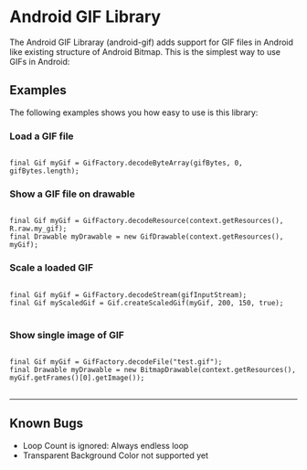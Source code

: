# Android GIF Library
The Android GIF Libraray (android-gif) adds support for GIF files in Android like existing structure of Android Bitmap. This is the simplest way to use GIFs in Android:

## Examples

The following examples shows you how easy to use is this library:

### Load a GIF file

<p><code>
final Gif myGif = GifFactory.decodeByteArray(gifBytes, 0, gifBytes.length);
</code></p>

### Show a GIF file on drawable

<pre><code>
final Gif myGif = GifFactory.decodeResource(context.getResources(), R.raw.my_gif);
final Drawable myDrawable = new GifDrawable(context.getResources(), myGif);
</code></pre>

### Scale a loaded GIF

<pre><code>
final Gif myGif = GifFactory.decodeStream(gifInputStream);
final Gif myScaledGif = Gif.createScaledGif(myGif, 200, 150, true);
</code>
</pre>

### Show single image of GIF

<pre><code>
final Gif myGif = GifFactory.decodeFile("test.gif");
final Drawable myDrawable = new BitmapDrawable(context.getResources(), myGif.getFrames()[0].getImage());
</code>
</pre>

***

## Known Bugs

* Loop Count is ignored: Always endless loop
* Transparent Background Color not supported yet
